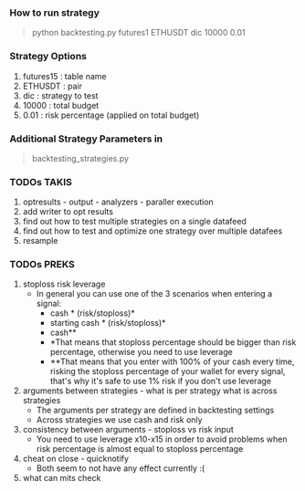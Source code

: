 ### How to run strategy
> python backtesting.py futures1 ETHUSDT dic 10000 0.01

### Strategy Options
1. futures15 : table name
2. ETHUSDT : pair
3. dic : strategy to test
4. 10000 : total budget
5. 0.01 : risk percentage (applied on total budget)

### Additional Strategy Parameters in 
> backtesting_strategies.py

### TODOs TAKIS
1. optresults - output - analyzers - paraller execution
2. add writer to opt results
3. find out how to test multiple strategies on a single datafeed
4. find out how to test and optimize one strategy over multiple datafees
5. resample

### TODOs PREKS
1. stoploss risk leverage
   - In general you can use one of the 3 scenarios when entering a signal:
     - cash * (risk/stoploss)*
     - starting cash * (risk/stoploss)*
     - cash**
     - *That means that stoploss percentage should be bigger than risk percentage, otherwise you need to use leverage
     - **That means that you enter with 100% of your cash every time, risking the stoploss percentage of your wallet 
     for every signal, that's why it's safe to use 1% risk if you don't use leverage
2. arguments between strategies - what is per strategy what is across strategies
   - The arguments per strategy are defined in backtesting settings
   - Across strategies we use cash and risk only
3. consistency between arguments - stoploss vs risk input
   - You need to use leverage x10-x15 in order to avoid problems when risk percentage is almost equal to stoploss 
   percentage 
4. cheat on close - quicknotify
   - Both seem to not have any effect currently :(
5. what can mits check